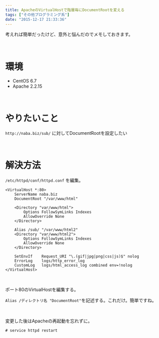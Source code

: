 ```yaml
---
title: ApacheのVirtualHostで階層毎にDocumentRootを変える
tags: ["その他プログラミング系"]
date: "2015-12-17 21:33:36"
---
```


考えれば簡単だったけど、意外と悩んだのでメモしておきます。

<br>

# 環境
* CentOS 6.7
* Apache 2.2.15

<br>

# やりたいこと
`http://naba.biz/sub/` に対してDocumentRootを設定したい

<!-- more -->

<br>

# 解決方法
`/etc/httpd/conf/httpd.conf` を編集。

```
<VirtualHost *:80>
    ServerName naba.biz
    DocumentRoot "/var/www/html"

    <Directory "var/www/html">
        Options FollowSymLinks Indexes
        AllowOverride None
    </Directory>

    Alias /sub/ "/var/www/html2"
    <Directory "var/www/html2">
        Options FollowSymLinks Indexes
        AllowOverride None
    </Directory>

    SetEnvIf    Request_URI "\.(gif|jpg|png|css|js)$" nolog
    ErrorLog    logs/http_error_log
    CustomLog   logs/html_access_log combined env=!nolog
</VirtualHost>
```

<br>

ポート80のVirtualHostを編集する。

`Alias /ディレクトリ名 "DocumentRoot"`を記述する。これだけ。簡単ですね。

<br>

変更した後はApacheの再起動を忘れずに。

```
# service httpd restart
```

<br>
